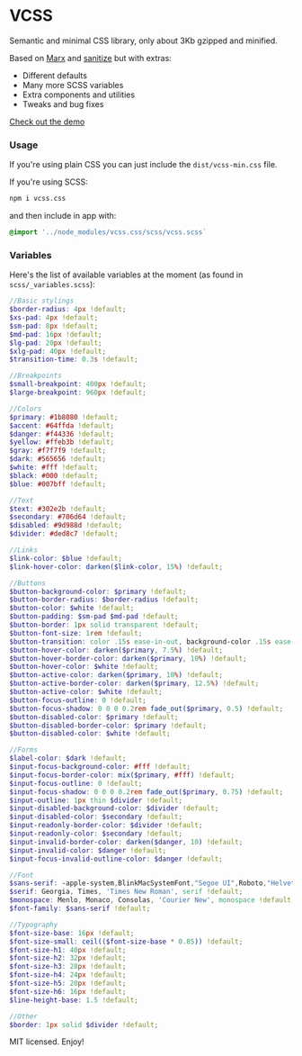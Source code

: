 # VCSS

Semantic and minimal CSS library, only about 3Kb gzipped and minified.

Based on [Marx](https://mblode.github.io/marx/) and [sanitize](https://csstools.github.io/sanitize.css/) but with extras:

* Different defaults
* Many more SCSS variables
* Extra components and utilities
* Tweaks and bug fixes

[Check out the demo](https://eldoy.github.io/vcss/)

### Usage

If you're using plain CSS you can just include the `dist/vcss-min.css` file.

If you're using SCSS:
```bash
npm i vcss.css
```

and then include in app with:
```scss
@import '../node_modules/vcss.css/scss/vcss.scss`
```

### Variables

Here's the list of available variables at the moment (as found in `scss/_variables.scss`):

```scss
//Basic stylings
$border-radius: 4px !default;
$xs-pad: 4px !default;
$sm-pad: 8px !default;
$md-pad: 16px !default;
$lg-pad: 20px !default;
$xlg-pad: 40px !default;
$transition-time: 0.3s !default;

//Breakpoints
$small-breakpoint: 400px !default;
$large-breakpoint: 960px !default;

//Colors
$primary: #1b8080 !default;
$accent: #64ffda !default;
$danger: #f44336 !default;
$yellow: #ffeb3b !default;
$gray: #f7f7f9 !default;
$dark: #565656 !default;
$white: #fff !default;
$black: #000 !default;
$blue: #007bff !default;

//Text
$text: #302e2b !default;
$secondary: #706d64 !default;
$disabled: #9d988d !default;
$divider: #ded8c7 !default;

//Links
$link-color: $blue !default;
$link-hover-color: darken($link-color, 15%) !default;

//Buttons
$button-background-color: $primary !default;
$button-border-radius: $border-radius !default;
$button-color: $white !default;
$button-padding: $sm-pad $md-pad !default;
$button-border: 1px solid transparent !default;
$button-font-size: 1rem !default;
$button-transition: color .15s ease-in-out, background-color .15s ease-in-out, border-color .15s ease-in-out, box-shadow .15s ease-in-out !default;
$button-hover-color: darken($primary, 7.5%) !default;
$button-hover-border-color: darken($primary, 10%) !default;
$button-hover-color: $white !default;
$button-active-color: darken($primary, 10%) !default;
$button-active-border-color: darken($primary, 12.5%) !default;
$button-active-color: $white !default;
$button-focus-outline: 0 !default;
$button-focus-shadow: 0 0 0 0.2rem fade_out($primary, 0.5) !default;
$button-disabled-color: $primary !default;
$button-disabled-border-color: $primary !default;
$button-disabled-color: $white !default;

//Forms
$label-color: $dark !default;
$input-focus-background-color: #fff !default;
$input-focus-border-color: mix($primary, #fff) !default;
$input-focus-outline: 0 !default;
$input-focus-shadow: 0 0 0 0.2rem fade_out($primary, 0.75) !default;
$input-outline: 1px thin $divider !default;
$input-disabled-background-color: $divider !default;
$input-disabled-color: $secondary !default;
$input-readonly-border-color: $divider !default;
$input-readonly-color: $secondary !default;
$input-invalid-border-color: darken($danger, 10) !default;
$input-invalid-color: $danger !default;
$input-focus-invalid-outline-color: $danger !default;

//Font
$sans-serif: -apple-system,BlinkMacSystemFont,"Segoe UI",Roboto,"Helvetica Neue",Arial,sans-serif,"Apple Color Emoji","Segoe UI Emoji","Segoe UI Symbol" !default;
$serif: Georgia, Times, 'Times New Roman', serif !default;
$monospace: Menlo, Monaco, Consolas, 'Courier New', monospace !default;
$font-family: $sans-serif !default;

//Typography
$font-size-base: 16px !default;
$font-size-small: ceil(($font-size-base * 0.85)) !default;
$font-size-h1: 40px !default;
$font-size-h2: 32px !default;
$font-size-h3: 28px !default;
$font-size-h4: 24px !default;
$font-size-h5: 20px !default;
$font-size-h6: 16px !default;
$line-height-base: 1.5 !default;

//Other
$border: 1px solid $divider !default;
```

MIT licensed. Enjoy!
